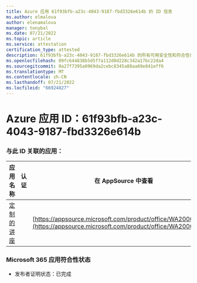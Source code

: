 ```yaml
---
title: Azure 应用 61f93bfb-a23c-4043-9187-fbd3326e614b 的 ID 信息
ms.author: elmalova
author: elenamalova
manager: tonybal
ms.date: 07/21/2022
ms.topic: article
ms.service: attestation
certification_type: attested
description: 61f93bfb-a23c-4043-9187-fbd3326e614b 的所有可用安全性和符合性信息信息。
ms.openlocfilehash: 09fc644838b5d5f7a112d0d228c342a17bc22da4
ms.sourcegitcommit: 0a27f7395a0969da2cebc8345a88aa69e841eff6
ms.translationtype: MT
ms.contentlocale: zh-CN
ms.lasthandoff: 07/21/2022
ms.locfileid: "66924827"
---
```

# <a name="azure-app-id-61f93bfb-a23c-4043-9187-fbd3326e614b"></a>Azure 应用 ID：61f93bfb-a23c-4043-9187-fbd3326e614b


### <a name="apps-associated-with-this-id"></a>与此 ID 关联的应用：
| **应用名称** | **认证** | **在 AppSource 中查看** |
|--------------|---------------|-----------------------|
| [定制的讲座](../forward/WA200004309.md) |  | [https://appsource.microsoft.com/product/office/WA200004309](https://appsource.microsoft.com/product/office/WA200004309) |

### <a name="microsoft-365-app-compliance-status"></a>Microsoft 365 应用符合性状态
- 发布者证明状态：已完成
